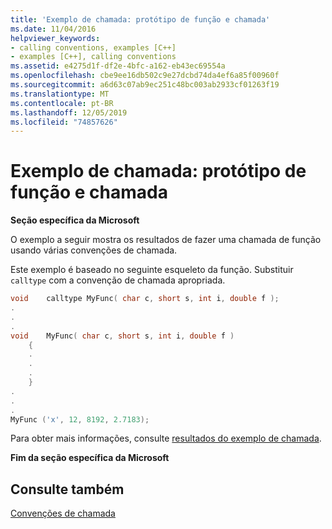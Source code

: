 ```yaml
---
title: 'Exemplo de chamada: protótipo de função e chamada'
ms.date: 11/04/2016
helpviewer_keywords:
- calling conventions, examples [C++]
- examples [C++], calling conventions
ms.assetid: e4275d1f-df2e-4bfc-a162-eb43ec69554a
ms.openlocfilehash: cbe9ee16db502c9e27dcbd74da4ef6a85f00960f
ms.sourcegitcommit: a6d63c07ab9ec251c48bc003ab2933cf01263f19
ms.translationtype: MT
ms.contentlocale: pt-BR
ms.lasthandoff: 12/05/2019
ms.locfileid: "74857626"
---
```

# <a name="calling-example-function-prototype-and-call"></a>Exemplo de chamada: protótipo de função e chamada

**Seção específica da Microsoft**

O exemplo a seguir mostra os resultados de fazer uma chamada de função usando várias convenções de chamada.

Este exemplo é baseado no seguinte esqueleto da função. Substituir `calltype` com a convenção de chamada apropriada.

```cpp
void    calltype MyFunc( char c, short s, int i, double f );
.
.
.
void    MyFunc( char c, short s, int i, double f )
    {
    .
    .
    .
    }
.
.
.
MyFunc ('x', 12, 8192, 2.7183);
```

Para obter mais informações, consulte [resultados do exemplo de chamada](../cpp/results-of-calling-example.md).

**Fim da seção específica da Microsoft**

## <a name="see-also"></a>Consulte também

[Convenções de chamada](../cpp/calling-conventions.md)